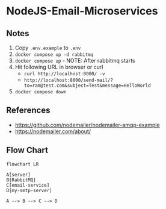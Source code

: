 # NodeJS-Email-Microservices

## Notes

1. Copy `.env.example` to `.env`
2. `docker compose up -d rabbitmq`
3. `docker compose up` - NOTE: After rabbitmq starts
4. Hit following URL in browser or curl
   - `curl http://localhost:8000/ -v`
   - `http://localhost:8000/send-mail/?to=ram@test.com&subject=Test&message=HelloWorld`
5. `docker compose down`

## References

- https://github.com/nodemailer/nodemailer-amqp-example
- https://nodemailer.com/about/

## Flow Chart

```mermaid
flowchart LR

A[server]
B{RabbitMQ}
C[email-service]
D[my-smtp-server]

A --> B --> C --> D
```
